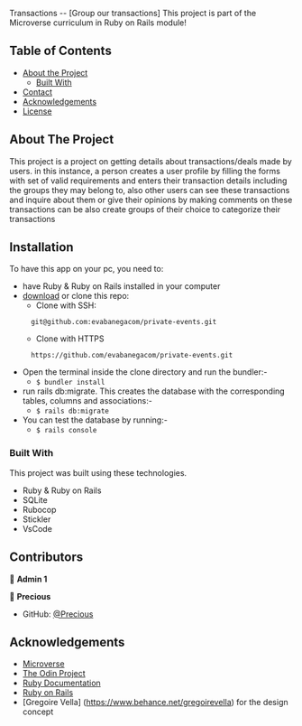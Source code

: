 <!--
*** Thanks for checking out this README Template. If you have a suggestion that would
*** make this better, please fork the repo and create a pull request or simply open
*** an issue with the tag "enhancement".
*** Thanks again! Now go create something AMAZING! :D
-->

<!-- PROJECT SHIELDS -->
<!--
*** I'm using markdown "reference style" links for readability.
*** Reference links are enclosed in brackets [ ] instead of parentheses ( ).
*** See the bottom of this document for the declaration of the reference variables
*** for contributors-url, forks-url, etc. This is an optional, concise syntax you may use.
*** https://www.markdownguide.org/basic-syntax/#reference-style-links
-->
Transactions -- [Group our transactions]
This project is part of the Microverse curriculum in Ruby on Rails module!

<!-- TABLE OF CONTENTS -->
## Table of Contents

* [About the Project](#about-the-project)
  * [Built With](#built-with)
* [Contact](#contact)
* [Acknowledgements](#acknowledgements)
* [License](#license)

<!-- ABOUT THE PROJECT -->
## About The Project

This project is a project on getting details about transactions/deals made by users. in this instance, a person creates a
user profile by filling the forms with set of valid requirements and enters their transaction details including the groups they may belong to, also other users can see these transactions and inquire about them or give their opinions by making comments on these transactions
can be also create groups of their choice to categorize their transactions
<!-- INSTALLATION -->
## Installation

To have this app on your pc, you need to:
* have Ruby & Ruby on Rails installed in your computer
* [download](git@github.com:evabanegacom/private-events.git) or clone this repo:
  - Clone with SSH:
  ```
    git@github.com:evabanegacom/private-events.git
  ```
  - Clone with HTTPS
  ```
    https://github.com/evabanegacom/private-events.git
  ```
* Open the terminal inside the clone directory and run the bundler:-
  - ```$ bundler install```
* run rails db:migrate. This creates the database with the corresponding tables, columns and associations:-
  - ```$ rails db:migrate```
* You can test the database by running:-
  - ```$ rails console```

### Built With
This project was built using these technologies.
* Ruby & Ruby on Rails
* SQLite
* Rubocop
* Stickler
* VsCode

<!-- CONTACT -->
## Contributors

👤 **Admin 1** 


👤 **Precious**

- GitHub: [@Precious](https://github.com/evabanegacom)

<!-- ACKNOWLEDGEMENTS -->
## Acknowledgements
* [Microverse](https://www.microverse.org/)
* [The Odin Project](https://www.theodinproject.com/)
* [Ruby Documentation](https://www.ruby-lang.org/en/documentation/)
* [Ruby on Rails](https://rubyonrails.org/)
* [Gregoire Vella] (https://www.behance.net/gregoirevella) for the design concept